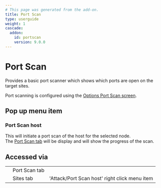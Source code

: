 ```yaml
---
# This page was generated from the add-on.
title: Port Scan
type: userguide
weight: 1
cascade:
  addon:
    id: portscan
    version: 9.0.0
---
```


# Port Scan

Provides a basic port scanner which shows which ports are open on the target sites.

Port scanning is configured using the [Options Port Scan
screen](/docs/desktop/addons/port-scan/options/).

## Pop up menu item

### Port Scan host

This will initiate a port scan of the host for the selected node.  
The [Port Scan tab](/docs/desktop/addons/port-scan/tab/) will be display and will show the progress of the scan.

## Accessed via

|     |               |                                               |
| --- | ------------- | --------------------------------------------- |
|     | Port Scan tab |                                               |
|     | Sites tab     | 'Attack/Port Scan host' right click menu item |
